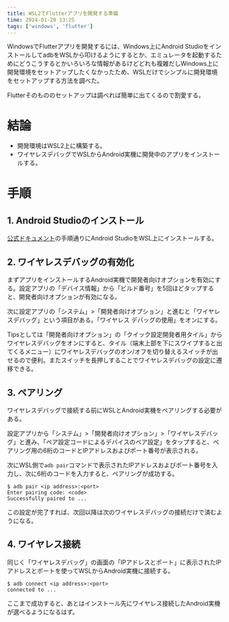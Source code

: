 ```yaml
---
title: WSL2でFlutterアプリを開発する準備
time: 2024-01-20 13:25
tags: ['windows', 'flutter']
---
```


WindowsでFlutterアプリを開発するには、Windows上にAndroid StudioをインストールしてadbをWSLから叩けるようにするとか、エミュレータを起動するためにどうこうするとかいろいろな情報があるけどどれも複雑だしWindows上に開発環境をセットアップしたくなかったため、WSLだけでシンプルに開発環境をセットアップする方法を調べた。

Flutterそのもののセットアップは調べれば簡単に出てくるので割愛する。

# 結論
- 開発環境はWSL2上に構築する。
- ワイヤレスデバッグでWSLからAndroid実機に開発中のアプリをインストールする。

# 手順

## 1. Android Studioのインストール
[公式ドキュメント](https://developer.android.com/studio/install?hl=ja#linux)の手順通りにAndroid StudioをWSL上にインストールする。

## 2. ワイヤレスデバッグの有効化
まずアプリをインストールするAndroid実機で開発者向けオプションを有効にする。設定アプリの「デバイス情報」から「ビルド番号」を5回ほどタップすると、開発者向けオプションが有効になる。

次に設定アプリの「システム」>「開発者向けオプション」と進むと「ワイヤレスデバッグ」という項目がある。「ワイヤレス デバッグの使用」をオンにする。

Tipsとしては「開発者向けオプション」の「クイック設定開発者用タイル」からワイヤレスデバッグをオンにすると、タイル（端末上部を下にスワイプすると出てくるメニュー）にワイヤレスデバッグのオン/オフを切り替えるスイッチが出せるので便利。またスイッチを長押しすることでワイヤレスデバッグの設定に遷移できる。

## 3. ペアリング
ワイヤレスデバッグで接続する前にWSLとAndroid実機をペアリングする必要がある。

設定アプリから「システム」>「開発者向けオプション」>「ワイヤレスデバッグ」と進み、「ペア設定コードによるデバイスのペア設定」をタップすると、ペアリング用の6桁のコードとIPアドレスおよびポート番号が表示される。

次にWSL側で`adb pair`コマンドで表示されたIPアドレスおよびポート番号を入力し、次に6桁のコードを入力すると、ペアリングが成功する。

```
$ adb pair <ip address>:<port>
Enter pairing code: <code>
Successfully paired to ...
```

この設定が完了すれば、次回以降は次のワイヤレスデバッグの接続だけで済むようになる。

## 4. ワイヤレス接続
同じく「ワイヤレスデバッグ」の画面の「IPアドレスとポート」に表示されたIPアドレスとポートを使ってWSLからAndroid実機に接続する。

```
$ adb connect <ip address>:<port>
connected to ...
```

ここまで成功すると、あとはインストール先にワイヤレス接続したAndroid実機が選べるようになるはず。
